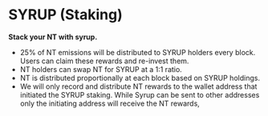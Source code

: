 # SYRUP \(Staking\)

**Stack your NT with syrup.**

- 25% of NT emissions will be distributed to SYRUP holders every block. Users can claim these rewards and re-invest them.
- NT holders can swap NT for SYRUP at a 1:1 ratio.
- NT is distributed proportionally at each block based on SYRUP holdings.
- We will only record and distribute NT rewards to the wallet address that initiated the SYRUP staking. While Syrup can be sent to other addresses only the initiating address will receive the NT rewards,
